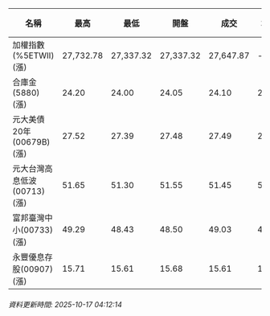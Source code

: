 | 名稱 | 最高 | 最低 | 開盤 | 成交 | 均價 | 成交金額(億) | 昨收 | 漲跌幅 | 漲跌 | 總量 | 昨量 | 振幅 |
| -------- | -------- | -------- | -------- |-------- | -------- | -------- |-------- |-------- |-------- | -------- | -------- |-------- |
|加權指數(%5ETWII) (漲)|27,732.78|27,337.32|27,337.32|27,647.87|-|5,473.50|27,275.71|1.36%|372.16|8,955,868|0|1.45%|
|合庫金(5880) (漲)|24.20|24.00|24.05|24.10|24.10|1.60|23.95|0.63%|0.15|6,653|9,027|0.84%|
|元大美債20年(00679B) (漲)|27.52|27.39|27.48|27.49|27.46|6.06|27.44|0.18%|0.05|22,074|61,832|0.47%|
|元大台灣高息低波(00713) (漲)|51.65|51.30|51.55|51.45|51.48|5.48|51.25|0.39%|0.20|10,651|8,209|0.68%|
|富邦臺灣中小(00733) (漲)|49.29|48.43|48.50|49.03|48.98|0.980|48.20|1.72%|0.83|2,001|977|1.78%|
|永豐優息存股(00907) (漲)|15.71|15.61|15.68|15.61|15.67|0.090|15.54|0.45%|0.07|576|976|0.64%|
###### 資料更新時間: 2025-10-17 04:12:14